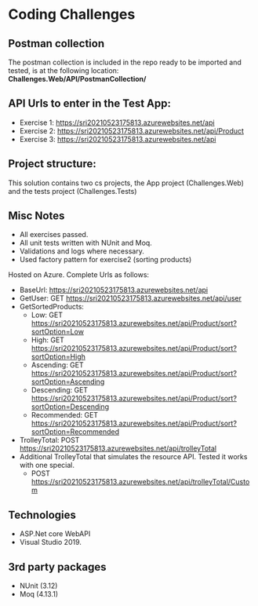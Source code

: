 # Coding Challenges

## Postman collection

The postman collection is included in the repo ready to be imported and tested, is at the following location: **Challenges.Web/API/PostmanCollection/**

## API Urls to enter in the Test App:

- Exercise 1: https://sri20210523175813.azurewebsites.net/api
- Exercise 2: https://sri20210523175813.azurewebsites.net/api/Product
- Exercise 3: https://sri20210523175813.azurewebsites.net/api

## Project structure:

This solution contains two cs projects, the App project (Challenges.Web) and the tests project (Challenges.Tests)

## Misc Notes

- All exercises passed.
- All unit tests written with NUnit and Moq.
- Validations and logs where necessary.
- Used factory pattern for exercise2 (sorting products)

Hosted on Azure. Complete Urls as follows:

- BaseUrl: https://sri20210523175813.azurewebsites.net/api
- GetUser: GET https://sri20210523175813.azurewebsites.net/api/user
- GetSortedProducts:
  - Low: GET https://sri20210523175813.azurewebsites.net/api/Product/sort?sortOption=Low
  - High: GET https://sri20210523175813.azurewebsites.net/api/Product/sort?sortOption=High
  - Ascending: GET https://sri20210523175813.azurewebsites.net/api/Product/sort?sortOption=Ascending
  - Descending: GET https://sri20210523175813.azurewebsites.net/api/Product/sort?sortOption=Descending
  - Recommended: GET https://sri20210523175813.azurewebsites.net/api/Product/sort?sortOption=Recommended
- TrolleyTotal: POST https://sri20210523175813.azurewebsites.net/api/trolleyTotal
- Additional TrolleyTotal that simulates the resource API. Tested it works with one special.
  - POST https://sri20210523175813.azurewebsites.net/api/trolleyTotal/Custom

## Technologies

- ASP.Net core WebAPI
- Visual Studio 2019.

## 3rd party packages

- NUnit (3.12)
- Moq (4.13.1)
